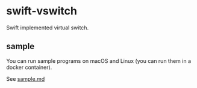 # swift-vswitch

Swift implemented virtual switch.

## sample

You can run sample programs on macOS and Linux (you can run them in a docker container).

See [sample.md](https://github.com/wkgcass/swift-vswitch/blob/master/Docs/sample.md)

